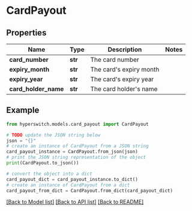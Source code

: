 # CardPayout


## Properties

Name | Type | Description | Notes
------------ | ------------- | ------------- | -------------
**card_number** | **str** | The card number | 
**expiry_month** | **str** | The card&#39;s expiry month | 
**expiry_year** | **str** | The card&#39;s expiry year | 
**card_holder_name** | **str** | The card holder&#39;s name | 

## Example

```python
from hyperswitch.models.card_payout import CardPayout

# TODO update the JSON string below
json = "{}"
# create an instance of CardPayout from a JSON string
card_payout_instance = CardPayout.from_json(json)
# print the JSON string representation of the object
print(CardPayout.to_json())

# convert the object into a dict
card_payout_dict = card_payout_instance.to_dict()
# create an instance of CardPayout from a dict
card_payout_from_dict = CardPayout.from_dict(card_payout_dict)
```
[[Back to Model list]](../README.md#documentation-for-models) [[Back to API list]](../README.md#documentation-for-api-endpoints) [[Back to README]](../README.md)


